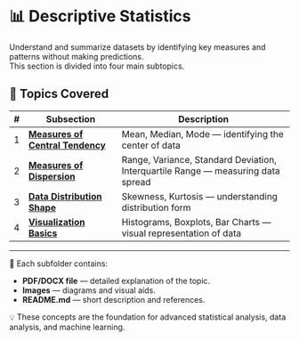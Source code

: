 # 📊 Descriptive Statistics

Understand and summarize datasets by identifying key measures and patterns without making predictions.  
This section is divided into four main subtopics.

## 📂 Topics Covered

| # | Subsection | Description |
|---|------------|-------------|
| 1 | [**Measures of Central Tendency**](./1.%20Measures%20of%20Central%20Tendency) | Mean, Median, Mode — identifying the center of data |
| 2 | [**Measures of Dispersion**](./2.%20Measures%20of%20Dispersion) | Range, Variance, Standard Deviation, Interquartile Range — measuring data spread |
| 3 | [**Data Distribution Shape**](./3.%20Data%20Distribution%20Shape) | Skewness, Kurtosis — understanding distribution form |
| 4 | [**Visualization Basics**](./4.%20Visualization%20Basics) | Histograms, Boxplots, Bar Charts — visual representation of data |

---

📌 Each subfolder contains:
- **PDF/DOCX file** — detailed explanation of the topic.
- **Images** — diagrams and visual aids.
- **README.md** — short description and references.

💡 These concepts are the foundation for advanced statistical analysis, data analysis, and machine learning.
